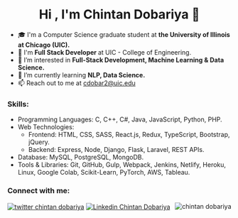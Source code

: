 <h1 align="center">Hi , I'm Chintan Dobariya 👋  </h1>


- 🎓 I'm a Computer Science graduate student at <b> the University of Illinois at Chicago (UIC). </b>
- 💼 I'm <b> Full Stack Developer </b> at UIC - College of Engineering.
- 👀 I’m interested in <b> Full-Stack Development, Machine Learning & Data Science. </b>
- 🌱 I’m currently learning <b> NLP, Data Science.</b> 
- 📫 Reach out to me at cdobar2@uic.edu 

### Skills: 
- Programming Languages: C, C++, C#, Java, JavaScript, Python, PHP.
- Web Technologies: 
    - Frontend: HTML, CSS, SASS, React.js, Redux, TypeScript, Bootstrap, jQuery.
    - Backend: Express, Node, Django, Flask, Laravel, REST APIs.
- Database: MySQL, PostgreSQL, MongoDB.
- Tools & Libraries: Git, GitHub, Gulp, Webpack, Jenkins, Netlify, Heroku, Linux, Google Colab, Scikit-Learn, PyTorch, AWS, Tableau.

<h3> Connect with me:</h3>

<p align="left">
<a href="https://twitter.com/ChintanDobariy1" target="blank"><img align="center" src="https://img.shields.io/badge/Twitter-1DA1F2?style=for-the-badge&logo=twitter&logoColor=white" alt="twitter chintan dobariya"  /></a>
<a href="https://www.linkedin.com/in/chintandobariya/" target="blank"><img align="center" src="https://img.shields.io/badge/LinkedIn-0077B5?style=for-the-badge&logo=linkedin&logoColor=white" alt="Linkedin Chintan Dobariya" /></a>
<img src="https://komarev.com/ghpvc/?username=Chintan45&label=Profile%20views&color=0e75b6&style=flat" alt="chintan dobariya" align="right" />
</p>



<!---
Chintan45/Chintan45 is a ✨ special ✨ repository because its `README.md` (this file) appears on your GitHub profile.
You can click the Preview link to take a look at your changes.
--->
